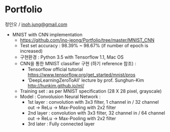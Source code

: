 Portfolio
=

정인오 / inoh.jung@gmail.com

- MNIST with CNN implementation</h4>
    - https://github.com/ino-jeong/Portfolio/tree/master/MNIST_CNN
    - Test set accuracy : 98.39% ~ 98.67% (if number of epoch is increased)
    - 구현환경 : Python 3.5 with Tensorflow 1.1, Mac OS
    - CNN을 통한 MNIST classifier 구현 (하기 reference 참조) :
      + Tensorflow official tutorial https://www.tensorflow.org/get_started/mnist/pros
      + 'DeepLearningZeroToAll' lecture by prof. Sunghun-Kim
    http://hunkim.github.io/ml/
    - Training set : as per MNIST specification (28 X 28 pixel, grayscale)
    - Model : Convolusion Neural Network :
      - 1st layer :
        convolution with 3x3 filter, 1 channel in / 32 channel out → ReLu → Max-Pooling with 2x2 filter
      - 2nd layer :
      convolution with 3x3 filter, 32 channel in / 64 channel out → ReLu → Max-Pooling with 2x2 filter
      - 3rd later :
      Fully connected layer
